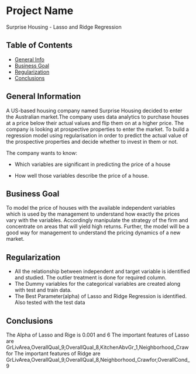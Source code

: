 # Project Name

Surprise Housing - Lasso and Ridge Regression


## Table of Contents
* [General Info](#general-information)
* [Business Goal](#Business-Goal)
* [Regularization](#Regularization)
* [Conclusions](#conclusions)


<!-- You can include any other section that is pertinent to your problem -->

## General Information
A US-based housing company named Surprise Housing decided to enter the Australian market.The company uses data analytics to purchase houses at a price below their actual values and flip them on at a higher price. The company is looking at prospective properties to enter the market. To build a regression model using regularisation in order to predict the actual value of the prospective properties and decide whether to invest in them or not.

The company wants to know:

- Which variables are significant in predicting the price of a house

- How well those variables describe the price of a house.

<!-- You don't have to answer all the questions - just the ones relevant to your project. -->

## Business Goal
To model the price of houses with the available independent variables which is used by the management to understand how exactly the prices vary with the variables. Accordingly manipulate the strategy of the firm and concentrate on areas that will yield high returns. Further, the model will be a good way for management to understand the pricing dynamics of a new market.

<!-- You don't have to answer all the questions - just the ones relevant to your project. -->


## Regularization
- All the relationship between independent and target variable is identified and studied. The outlier treatment is done for required column.
- The Dummy variables for the categorical variables are created along with test and train data.
- The Best Parameter(alpha) of Lasso and Ridge Regression is identified. Also tested with the test data

<!-- As the libraries versions keep on changing, it is recommended to mention the version of library used in this project -->

## Conclusions
The Alpha of Lasso and Rige is 0.001 and 6
The important features of Lasso are GrLivArea,OverallQual_9,OverallQual_8,KitchenAbvGr_1,Neighborhood_Crawfor
The important features of Ridge are GrLivArea,OverallQual_9,OverallQual_8,Neighborhood_Crawfor,OverallCond_9





<!-- Optional -->
<!-- ## License -->
<!-- This project is open source and available under the [... License](). -->

<!-- You don't have to include all sections - just the one's relevant to your project -->